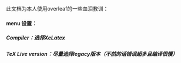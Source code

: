 此文档为本人使用overleaf的一些血泪教训：
#### menu 设置：
##### Compiler：选择XeLatex
##### TeX Live version：尽量选择legacy版本（不然的话错误超多且编译很慢）
